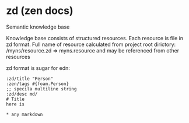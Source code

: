 # zd (zen docs)

Semantic knowledge base


Knowledge base consists of structured resources.
Each resource is file in zd format.
Full name of resource calculated from project root dirictory: /myns/resource.zd => myns.resource
and may be referenced from other resources

zd format is sugar for edn:

```edn
:zd/title "Person"
:zen/tags #{foam.Person}
;; specila multiline string
:zd/desc md/
# Title
here is 

* any markdown
```
